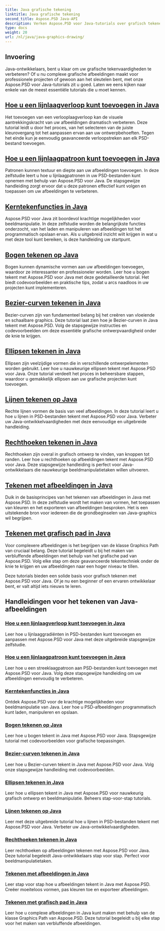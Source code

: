 ```yaml
---
title: Java grafische tekening
linktitle: Java grafische tekening
second_title: Aspose.PSD Java-API
description: Verken Aspose.PSD voor Java-tutorials over grafisch tekenen. Leer streken toevoegen, vormen tekenen en PSD-bestanden manipuleren met stapsgewijze handleidingen.
type: docs
weight: 20
url: /nl/java/java-graphics-drawing/
---
```


## Invoering

Java-ontwikkelaars, bent u klaar om uw grafische tekenvaardigheden te verbeteren? Of u nu complexe grafische afbeeldingen maakt voor professionele projecten of gewoon aan het sleutelen bent, met onze Aspose.PSD voor Java-tutorials zit u goed. Laten we eens kijken naar enkele van de meest essentiële tutorials die u moet kennen.

## [Hoe u een lijnlaagverloop kunt toevoegen in Java](./add-stroke-layer-gradient/)

Het toevoegen van een verlooplaagverloop kan de visuele aantrekkingskracht van uw afbeeldingen dramatisch verbeteren. Deze tutorial leidt u door het proces, van het selecteren van de juiste kleurovergang tot het aanpassen ervan aan uw ontwerpbehoeften. Tegen het einde kun je eenvoudig geavanceerde verloopstreken aan elk PSD-bestand toevoegen.

## [Hoe u een lijnlaagpatroon kunt toevoegen in Java](./add-stroke-layer-pattern/)

Patronen kunnen textuur en diepte aan uw afbeeldingen toevoegen. In deze zelfstudie leert u hoe u lijnlaagpatronen in uw PSD-bestanden kunt opnemen met behulp van Aspose.PSD voor Java. De stapsgewijze handleiding zorgt ervoor dat u deze patronen effectief kunt volgen en toepassen om uw afbeeldingen te verbeteren.

## [Kerntekenfuncties in Java](./core-drawing-features/)

Aspose.PSD voor Java zit boordevol krachtige mogelijkheden voor beeldmanipulatie. In deze zelfstudie worden de belangrijkste functies onderzocht, van het laden en manipuleren van afbeeldingen tot het programmatisch opslaan ervan. Als u uitgebreid inzicht wilt krijgen in wat u met deze tool kunt bereiken, is deze handleiding uw startpunt.

## [Bogen tekenen op Java](./drawing-arcs/)

Bogen kunnen dynamische vormen aan uw afbeeldingen toevoegen, waardoor ze interessanter en professioneler worden. Leer hoe u bogen tekent met Aspose.PSD voor Java met deze gedetailleerde tutorial. Het biedt codevoorbeelden en praktische tips, zodat u arcs naadloos in uw projecten kunt implementeren.

## [Bezier-curven tekenen in Java](./drawing-bezier-curves/)

Bezier-curven zijn van fundamenteel belang bij het creëren van vloeiende en schaalbare graphics. Deze tutorial laat zien hoe je Bezier-curven in Java tekent met Aspose.PSD. Volg de stapsgewijze instructies en codevoorbeelden om deze essentiële grafische ontwerpvaardigheid onder de knie te krijgen.

## [Ellipsen tekenen in Java](./drawing-ellipses/)

Ellipsen zijn veelzijdige vormen die in verschillende ontwerpelementen worden gebruikt. Leer hoe u nauwkeurige ellipsen tekent met Aspose.PSD voor Java. Onze tutorial verdeelt het proces in beheersbare stappen, waardoor u gemakkelijk ellipsen aan uw grafische projecten kunt toevoegen.

## [Lijnen tekenen op Java](./drawing-lines/)

Rechte lijnen vormen de basis van veel afbeeldingen. In deze tutorial leert u hoe u lijnen in PSD-bestanden tekent met Aspose.PSD voor Java. Verbeter uw Java-ontwikkelvaardigheden met deze eenvoudige en uitgebreide handleiding.

## [Rechthoeken tekenen in Java](./drawing-rectangles/)

Rechthoeken zijn overal in grafisch ontwerp te vinden, van knoppen tot randen. Leer hoe u rechthoeken op afbeeldingen tekent met Aspose.PSD voor Java. Deze stapsgewijze handleiding is perfect voor Java-ontwikkelaars die nauwkeurige beeldmanipulatietaken willen uitvoeren.

## [Tekenen met afbeeldingen in Java](./drawing-using-graphics/)

Duik in de basisprincipes van het tekenen van afbeeldingen in Java met Aspose.PSD. In deze zelfstudie wordt het maken van vormen, het toepassen van kleuren en het exporteren van afbeeldingen besproken. Het is een uitstekende bron voor iedereen die de grondbeginselen van Java-graphics wil begrijpen.

## [Tekenen met grafisch pad in Java](./drawing-using-graphics-path/)

Voor complexere afbeeldingen is het begrijpen van de klasse Graphics Path van cruciaal belang. Deze tutorial begeleidt u bij het maken van verbluffende afbeeldingen met behulp van het grafische pad van Aspose.PSD. Volg elke stap om deze geavanceerde tekentechniek onder de knie te krijgen en uw afbeeldingen naar een hoger niveau te tillen.

Deze tutorials bieden een solide basis voor grafisch tekenen met Aspose.PSD voor Java. Of je nu een beginner of een ervaren ontwikkelaar bent, er valt altijd iets nieuws te leren.

## Handleidingen voor het tekenen van Java-afbeeldingen
### [Hoe u een lijnlaagverloop kunt toevoegen in Java](./add-stroke-layer-gradient/)
Leer hoe u lijnlaaggradiënten in PSD-bestanden kunt toevoegen en aanpassen met Aspose.PSD voor Java met deze uitgebreide stapsgewijze zelfstudie.
### [Hoe u een lijnlaagpatroon kunt toevoegen in Java](./add-stroke-layer-pattern/)
Leer hoe u een streeklaagpatroon aan PSD-bestanden kunt toevoegen met Aspose.PSD voor Java. Volg deze stapsgewijze handleiding om uw afbeeldingen eenvoudig te verbeteren.
### [Kerntekenfuncties in Java](./core-drawing-features/)
Ontdek Aspose.PSD voor de krachtige mogelijkheden voor beeldmanipulatie van Java. Leer hoe u PSD-afbeeldingen programmatisch kunt laden, manipuleren en opslaan.
### [Bogen tekenen op Java](./drawing-arcs/)
Leer hoe u bogen tekent in Java met Aspose.PSD voor Java. Stapsgewijze tutorial met codevoorbeelden voor grafische toepassingen.
### [Bezier-curven tekenen in Java](./drawing-bezier-curves/)
Leer hoe u Bezier-curven tekent in Java met Aspose.PSD voor Java. Volg onze stapsgewijze handleiding met codevoorbeelden.
### [Ellipsen tekenen in Java](./drawing-ellipses/)
Leer hoe u ellipsen tekent in Java met Aspose.PSD voor nauwkeurig grafisch ontwerp en beeldmanipulatie. Beheers stap-voor-stap tutorials.
### [Lijnen tekenen op Java](./drawing-lines/)
Leer met deze uitgebreide tutorial hoe u lijnen in PSD-bestanden tekent met Aspose.PSD voor Java. Verbeter uw Java-ontwikkelvaardigheden.
### [Rechthoeken tekenen in Java](./drawing-rectangles/)
Leer rechthoeken op afbeeldingen tekenen met Aspose.PSD voor Java. Deze tutorial begeleidt Java-ontwikkelaars stap voor stap. Perfect voor beeldmanipulatietaken.
### [Tekenen met afbeeldingen in Java](./drawing-using-graphics/)
Leer stap voor stap hoe u afbeeldingen tekent in Java met Aspose.PSD. Creëer moeiteloos vormen, pas kleuren toe en exporteer afbeeldingen.
### [Tekenen met grafisch pad in Java](./drawing-using-graphics-path/)
Leer hoe u complexe afbeeldingen in Java kunt maken met behulp van de klasse Graphics Path van Aspose.PSD. Deze tutorial begeleidt u bij elke stap voor het maken van verbluffende afbeeldingen.